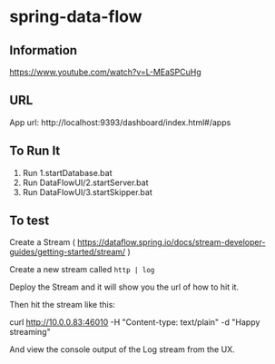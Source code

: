 # spring-data-flow


## Information

https://www.youtube.com/watch?v=L-MEaSPCuHg

## URL

App url: http://localhost:9393/dashboard/index.html#/apps

## To Run It

1. Run 1.startDatabase.bat
2. Run DataFlowUI/2.startServer.bat
3. Run DataFlowUI/3.startSkipper.bat


## To test

Create a Stream ( https://dataflow.spring.io/docs/stream-developer-guides/getting-started/stream/ )

Create a new stream called `http | log`

Deploy the Stream and it will show you the url of how to hit it.

Then hit the stream like this:

curl http://10.0.0.83:46010 -H "Content-type: text/plain" -d "Happy streaming"

And view the console output of the Log stream from the UX.
